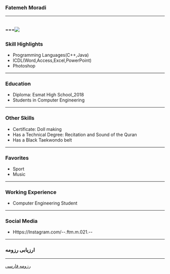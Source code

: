 ### Fatemeh Moradi
---
---<img src="pic.jpeg">
---
### Skill Highlights

+ Programming Languages(C++,Java)
+ ICDL(Word,Access,Excel,PowerPoint)
+ Photoshop
---
### Education

+ Diploma: Esmat High School_2018
+ Students in Computer Engineering
---
### Other Skills

+ Certificate: Doll making
+ Has a Technical Degree: Recitation and Sound of the Quran
+ Has a Black Taekwondo belt
---
### Favorites

+ Sport
+ Music
---
### Working Experience

+ Computer Engineering Student
---
### Social Media

+ Https://Instagram.com/--.ftm.m.021.--  ‌ 
---
### ارزیابی رزومه
---
[رزومه فارسی](/resume-fa)

